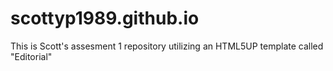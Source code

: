# scottyp1989.github.io
This is Scott's assesment 1 repository utilizing an HTML5UP template called "Editorial"
